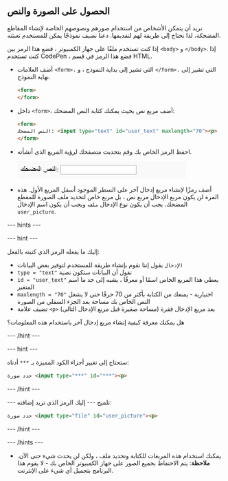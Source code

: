 ## الحصول على الصورة والنص

نريد أن يتمكن الأشخاص من استخدام صورهم ونصوصهم الخاصة لإنشاء المقاطع المضحكة، لذا نحتاج إلى طريقة لهم لتقديمها. دعنا نضيف نموذجًا يمكن للمستخدم تعبئته.

إذا كنت تستخدم ملفًا على جهاز الكمبيوتر ، فضع هذا الرمز بين `<body>` و `</body>`. إذا كنت تستخدم CodePen ، فضع هذا الرمز في قسم HTML.

- أضف العلامات `<form>،` التي تشير إلى بداية النموذج ، و `</form>،` التي تشير إلى نهاية النموذج.

    ```html
    <form>
    </form>
    ```

- داخل `<form>`، أضف مربع نص بحيث يمكنك كتابة النص المضحك:

  ```html
  <form>
  النص المضحك: <input type="text" id="user_text" maxlength="70"><p>
  </form>
  ```

- احفظ الرمز الخاص بك وقم بتحديث متصفحك لرؤية المربع الذي أنشأته.

    ![المربع الأول](images/first-box.png)

- أضف رمزًا لإنشاء مربع إدخال آخر على السطر الموجود أسفل المربع الأول. هذه المرة لن يكون مربع الإدخال مربع نص ، بل مربع خاص لتحديد ملف الصورة للمقطع المضحك. يجب أن يكون نوع الإدخال `ملف`، ويجب أن يكون اسم الإدخال `user_picture`.

--- hints ---

--- hint ---

إليك ما يفعله الرمز الذي كتبته بالفعل:

  * `الإدخال` يقول إننا نقوم بإنشاء طريقة للمستخدم لتوفير بعض البيانات
  * `type = "text"` تقول أن البيانات ستكون نصية
  * `id = "user_text"` يعطي هذا المربع الخاص اسمًا أو معرفًا ، يشبه إلى حد ما اسم المتغير
  * `maxlength = "70"` اختيارية - يمنعك من الكتابة بأكثر من 70 حرفًا حتى لا يشغل النص الخاص بك مساحة بعد الجزء السفلي من الصورة
  * تضيف علامة `<p>` بعد مربع الإدخال فقرة (مساحة صغيرة قبل مربع الإدخال التالي)

هل يمكنك معرفة كيفية إنشاء مربع إدخال آخر باستخدام هذه المعلومات؟

--- /hint ---

--- hint ---

ستحتاج إلى تغيير أجزاء الكود المميزة بـ `***` أدناه:

```html
حدد صورة <input type="***" id="***"><p>
```

--- /hint ---

--- تلميح --- إليك الرمز الذي تريد إضافته:

```html
حدد صورة <input type="file" id="user_picture"><p>
```

--- /hint ---

--- /hints ---

- يمكنك استخدام هذه المربعات للكتابة وتحديد ملف ، ولكن لن يحدث شيء حتى الآن. **ملاحظة**: يتم الاحتفاظ بجميع الصور على جهاز الكمبيوتر الخاص بك - لا يقوم هذا البرنامج بتحميل أي شيء على الإنترنت.
